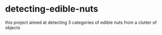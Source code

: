 # detecting-edible-nuts
this project aimed at detecting 3 categories of edible nuts from a clutter of objects 

